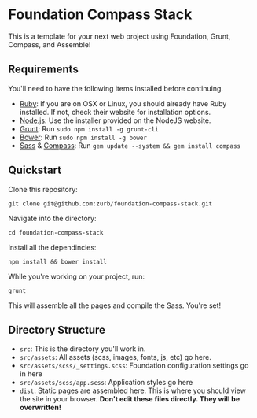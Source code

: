 # Foundation Compass Stack

This is a template for your next web project using Foundation, Grunt, Compass, and Assemble!

## Requirements

You'll need to have the following items installed before continuing.
	
* [Ruby](http://ruby-lang.org/): If you are on OSX or Linux, you should already have Ruby installed. If not, check their website for installation options.
* [Node.js](http://nodejs.org): Use the installer provided on the NodeJS website.
* [Grunt](http://gruntjs.com/): Run `sudo npm install -g grunt-cli`
* [Bower](http://bower.io): Run `sudo npm install -g bower`
* [Sass](http://sass-lang.com) & [Compass](http://compass-style.org): Run `gem update --system && gem install compass`


## Quickstart

Clone this repository:

`git clone git@github.com:zurb/foundation-compass-stack.git`

Navigate into the directory:

`cd foundation-compass-stack`

Install all the dependincies:

`npm install && bower install`

While you're working on your project, run:

`grunt`

This will assemble all the pages and compile the Sass. You're set!

## Directory Structure

* `src`: This is the directory you'll work in.
* `src/assets`: All assets (scss, images, fonts, js, etc) go here.
* `src/assets/scss/_settings.scss`: Foundation configuration settings go in here
* `src/assets/scss/app.scss`: Application styles go here
* `dist`: Static pages are assembled here. This is where you should view the site in your browser. **Don't edit these files directly. They will be overwritten!** 

